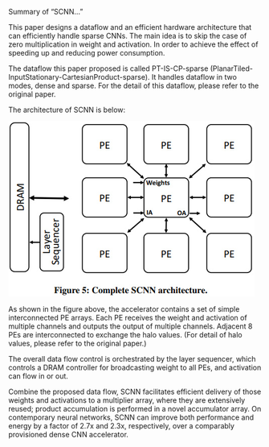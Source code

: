 Summary of “SCNN…”

This paper designs a dataflow and an efficient hardware architecture that can
efficiently handle sparse CNNs. The main idea is to skip the case of zero
multiplication in weight and activation. In order to achieve the effect of
speeding up and reducing power consumption.

The dataflow this paper proposed is called PT-IS-CP-sparse
(PlanarTiled-InputStationary-CartesianProduct-sparse). It handles dataflow in
two modes, dense and sparse. For the detail of this dataflow, please refer to
the original paper.

The architecture of SCNN is below:

![](media/e13066850c3eead835ebed880b5f9024.png)

As shown in the figure above, the accelerator contains a set of simple
interconnected PE arrays. Each PE receives the weight and activation of multiple
channels and outputs the output of multiple channels. Adjacent 8 PEs are
interconnected to exchange the halo values. (For detail of halo values, please
refer to the original paper.)

The overall data flow control is orchestrated by the layer sequencer, which
controls a DRAM controller for broadcasting weight to all PEs, and activation
can flow in or out.

Combine the proposed data flow, SCNN facilitates efficient delivery of those
weights and activations to a multiplier array, where they are extensively
reused; product accumulation is performed in a novel accumulator array. On
contemporary neural networks, SCNN can improve both performance and energy by a
factor of 2.7x and 2.3x, respectively, over a comparably provisioned dense CNN
accelerator.
